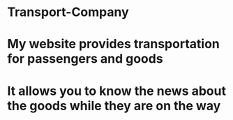 # Transport-Company
# My website provides transportation for passengers and goods
# It allows you to know the news about the goods while they are on the way
